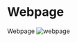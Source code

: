 # Webpage
 Webpage
![webpage](https://user-images.githubusercontent.com/107345317/187755264-2f19616d-f15d-4273-8c39-016c09d222bf.png)
